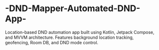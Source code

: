 # -DND-Mapper-Automated-DND-App-
Location-based DND automation app built using Kotlin, Jetpack Compose, and MVVM architecture. Features background location tracking, geofencing, Room DB, and DND mode control.
